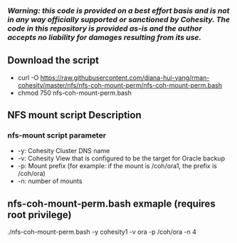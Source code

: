 ### ***Warning: this code is provided on a best effort basis and is not in any way officially supported or sanctioned by Cohesity. The code in this repository is provided as-is and the author accepts no liability for damages resulting from its use.***

## Download the script

- curl -O https://raw.githubusercontent.com/diana-hui-yang/rman-cohesity/master/nfs/nfs-coh-mount-perm/nfs-coh-mount-perm.bash
- chmod 750 nfs-coh-mount-perm.bash

## NFS mount script Description
### nfs-mount script parameter

- -y: Cohesity Cluster DNS name
- -v: Cohesity View that is configured to be the target for Oracle backup
- -p: Mount prefix (for example: if the mount is /coh/ora1, the prefix is /coh/ora)
- -n: number of mounts

## nfs-coh-mount-perm.bash exmaple (requires root privilege)
./nfs-coh-mount-perm.bash -y cohesity1  -v ora -p /coh/ora -n 4
